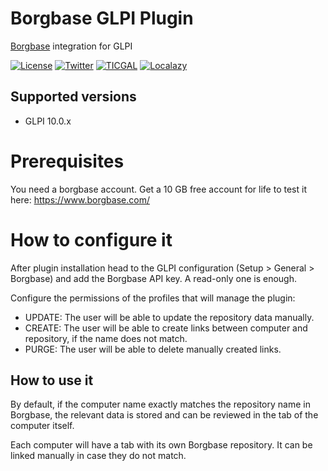 # Borgbase GLPI Plugin

[Borgbase](https://www.borgbase.com/) integration for GLPI

[![License](https://img.shields.io/badge/License-GNU%20AGPLv3-blue.svg)](https://github.com/ticgal/borgbase/blob/master/LICENSE)
[![Twitter](https://img.shields.io/badge/Twitter-TICgal-blue.svg)](https://twitter.com/ticgalcom)
[![TICGAL](https://img.shields.io/badge/Web-TICgal-blue.svg)](https://tic.gal/)
[![Localazy](https://img.shields.io/badge/Translate-Localazy-cyan)](https://localazy.com/p/borgbase#translations)

## Supported versions
- GLPI 10.0.x

# Prerequisites

You need a borgbase account. Get a 10 GB free account for life to test it here: https://www.borgbase.com/ 

# How to configure it

After plugin installation head to the GLPI configuration (Setup > General > Borgbase) and add the Borgbase API key. A read-only one is enough.

Configure the permissions of the profiles that will manage the plugin:
- UPDATE: The user will be able to update the repository data manually.
- CREATE: The user will be able to create links between computer and repository, if the name does not match.
- PURGE: The user will be able to delete manually created links.

## How to use it

By default, if the computer name exactly matches the repository name in Borgbase, the relevant data is stored and can be reviewed in the tab of the computer itself.

Each computer will have a tab with its own Borgbase repository. It can be linked manually in case they do not match.
